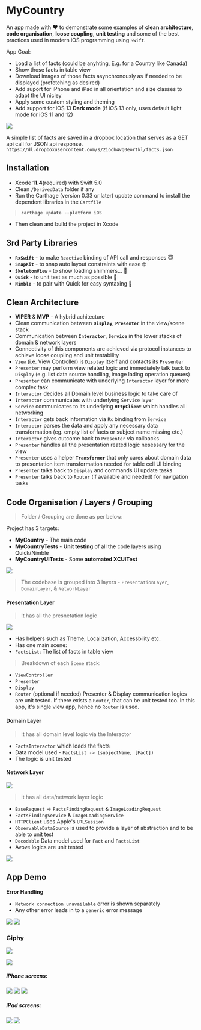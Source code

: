 # MyCountry
An app made with ❤️ to demonstrate some examples of **clean architecture**, **code organisation**, **loose coupling**, **unit testing** and some of the best practices used in modern iOS programming using `Swift`.

App Goal:
- Load a list of facts (could be anyhting, E.g. for a Country like Canada)
- Show those facts in table view
- Download images of those facts asynchronously as if needed to be displayed (prefetching as desired)
- Add suport for iPhone and iPad in all orientation and size classes to adapt the UI nicley
- Apply some custom styling and theming
- Add support for iOS 13 **Dark mode** (if iOS 13 only, uses default light mode for iOS 11 and 12)

![](/Screenshots/light-mode-potrait.gif "")


A simple list of facts are saved in a dropbox location that serves as a GET api call for JSON api response. 
`https://dl.dropboxusercontent.com/s/2iodh4vg0eortkl/facts.json`


## Installation

- Xcode **11.4**(required) with Swift 5.0
- Clean `/DerivedData` folder if any
- Run the Carthage (version 0.33 or later) update command to install the dependent libraries in the `Cartfile`
 > **`carthage update --platform iOS`** 
- Then clean and build the project in Xcode

## 3rd Party Libraries
 - **`RxSwift`** - to make `Reactive` binding of API call and responses 😇
 - **`SnapKit`** - to snap auto layout constraints with ease 🤓
 - **`SkeletonView`** - to show loading shimmers... 🙈
 - **`Quick`** - to unit test as much as possible 🤫
 - **`Nimble`** - to pair with Quick for easy syntaxing 👬

## Clean Architecture
 - **VIPER** & **MVP** - A hybrid achitecture
 - Clean communication between **`Display`**, **`Presenter`** in the view/scene stack
 - Communication between  **`Interactor`**, **`Service`** in the lower stacks of domain & network layers
 - Connectivity of this components are achieved via protocol instances to achieve loose coupling and unit testability
 - `View` (i.e. View Controller) is `Display` itself and contacts its `Presenter`
 - `Presenter` may perform view related logic and immediately talk back to `Display` (e.g. list data source handling, image lading operation queues)
 - `Presenter` can communicate with underlying `Interactor` layer for more complex task
 - `Interactor` decides all Domain level business logic to take care of
 - `Interactor` communicates with underlying `Service` layer
 - `Service` communicates to its underlying **`HttpClient`** which handles all networking
 - `Interactor` gets back information via `Rx` binding from `Service`
 - `Interactor` parses the data and apply any necessary data transformation (eg. empty list of facts or subject name missing etc.)
 - `Interactor` gives outcome back to `Presenter` via callbacks
 - `Presenter` handles all the presentation reated logic nesessary for the view
 - `Presenter` uses a helper  **`Transformer`** that only cares about domain data to presentation item transformation needed for table cell UI binding
 - `Presenter` talks back to `Display` and commands UI update tasks
 - `Presenter` talks back to `Router` (if available and needed) for navigation tasks
 
 ## Code Organisation / Layers / Grouping
 
 > Folder / Grouping are done as per below:
 
 Project has 3 targets:
  - **MyCountry** - The main code
  - **MyCountryTests** - **Unit testing** of all the code layers using Quick/Nimble
  - **MyCountryUITests** - Some **automated XCUITest**
  
 ![](/Screenshots/project-layers.png "")
 
 > The codebase is grouped into 3 layers - `PresentationLayer`, `DomainLayer`, & `NetworkLayer`
 
 
 #### Presentation Layer
 
  > It has all the presnetation logic
  
 ![](/Screenshots/presentation-layer.png "")
 
 - Has helpers such as Theme, Localization, Accessbility etc.
 - Has one main scene:
 - `FactsList`: The list of facts in table view
 
 > Breakdown of each `Scene` stack:
  - `ViewController`
  - `Presenter`
  - `Display`
  - `Router` (optional if needed)
  Presenter & Display communication logics are unit tested.
  If there exists a `Router`, that can be unit tested too.  In this app, it's single view app, hence no `Router` is used.
  
 #### Domain Layer
 
  > It has all domain level logic via the Interactor
  
 - `FactsInteractor` which loads the facts
 - Data model used - `FactsList -> (subjectName, [Fact])`
 - The logic is unit tested
 
  #### Network Layer
  
 ![](/Screenshots/network-layer.png "")
 
  > It has all data/network layer logic

 - `BaseRequest` ->  `FactsFindingRequest` & `ImageLoadingRequest`
 -  `FactsFindingService` & `ImageLoadingService`
 - `HTTPClient` uses Apple's `URLSession`
 - `ObservableDataSource` is used to provide a layer of abstraction and to be able to unit test
 -  `Decodable` Data model used for `Fact` and `FactsList`
 - Avove logics are unit tested
 
 ![](/Screenshots/test-layers.png "")
 

## App Demo

**Error Handling**
 - `Network connection unavailable` error is shown separately
 - Any other error leads in to a `generic` error message
 
 ![](/Screenshots/network-errorpng "")
 ![](/Screenshots/generic-error.png "")
 
### Giphy

![](/Screenshots/light-to-dark-mode.gif "")

![](/Screenshots/ipad-potrait-to-landscape.gif "")
 

##### iPhone  screens:

![](/Screenshots/iPhone-8-potrait.png "")
![](/Screenshots/iPhone-11-pro-max-landscape.png "")
![](/Screenshots/light-mode-loading.png "")

##### iPad  screens:
  
  ![](/Screenshots/iPad-pro-potrait.png "")
  ![](/Screenshots/iPad-pro-landscape.png "")
 

 



